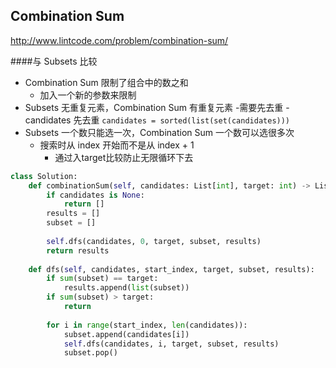 ## Combination Sum
http://www.lintcode.com/problem/combination-sum/


####与 Subsets 比较
- Combination Sum 限制了组合中的数之和 
    - 加入一个新的参数来限制
- Subsets 无重复元素，Combination Sum 有重复元素
    -需要先去重
        - candidates 先去重 `candidates = sorted(list(set(candidates)))`
- Subsets 一个数只能选一次，Combination Sum 一个数可以选很多次
    - 搜索时从 index 开始而不是从 index + 1
        - 通过入target比较防止无限循环下去
    
    
```py
class Solution:
    def combinationSum(self, candidates: List[int], target: int) -> List[List[int]]:
        if candidates is None:
            return []
        results = []
        subset = []
        
        self.dfs(candidates, 0, target, subset, results)
        return results
    
    def dfs(self, candidates, start_index, target, subset, results):
        if sum(subset) == target:
            results.append(list(subset))
        if sum(subset) > target:
            return 
        
        for i in range(start_index, len(candidates)):
            subset.append(candidates[i])
            self.dfs(candidates, i, target, subset, results)
            subset.pop()
        
        
```

